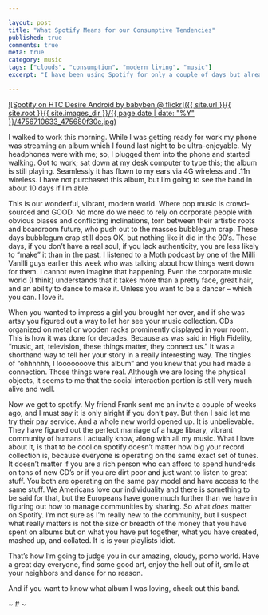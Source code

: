 ```yaml
---

layout: post
title: "What Spotify Means for our Consumptive Tendencies"
published: true
comments: true
meta: true
category: music
tags: ["clouds", "consumption", "modern living", "music"]
excerpt: "I have been using Spotify for only a couple of days but already it seems that it is supporting rather than detracting from the way the world is going. These days it is less about what you've bought and more about what you've created. It's a great time to be alive."

---
```


[![Spotify on HTC Desire Android by babyben @ flickr]({{ site.url }}{{ site.root }}{{ site.images_dir }}/{{ page.date | date: "%Y" }}/4756710633_475680f30e.jpg)](http://www.flickr.com/photos/babyben/4756710633/)

I walked to work this morning. While I was getting ready for work my phone was streaming an album which I found last night to be ultra-enjoyable. My headphones were with me; so, I plugged them into the phone and started walking. Got to work; sat down at my desk computer to type this; the album is still playing. Seamlessly it has flown to my ears via 4G wireless and .11n wireless. I have not purchased this album, but I’m going to see the band in about 10 days if I’m able.


This is our wonderful, vibrant, modern world. Where pop music is crowd-sourced and GOOD. No more do we need to rely on corporate people with obvious biases and conflicting inclinations, torn between their artistic roots and boardroom future, who push out to the masses bubblegum crap. These days bubblegum crap still does OK, but nothing like it did in the 90′s. These days, if you don’t have a real soul, if you lack authenticity, you are less likely to “make” it than in the past. I listened to a Moth podcast by one of the Milli Vanilli guys earlier this week who was talking about how things went down for them. I cannot even imagine that happening. Even the corporate music world (I think) understands that it takes more than a pretty face, great hair, and an ability to dance to make it. Unless you want to be a dancer – which you can. I love it.

When you wanted to impress a girl you brought her over, and if she was artsy you figured out a way to let her see your music collection. CDs organized on metal or wooden racks prominently displayed in your room. This is how it was done for decades. Because as was said in High Fidelity, “music, art, television, these things matter, they connect us.” It was a shorthand way to tell her your story in a really interesting way. The tingles of “ohhhhhh, I looooooove this album” and you knew that you had made a connection. Those things were real. Although we are losing the physical objects, it seems to me that the social interaction portion is still very much alive and well.

Now we get to spotify. My friend Frank sent me an invite a couple of weeks ago, and I must say it is only alright if you don’t pay. But then I said let me try their pay service. And a whole new world opened up. It is unbelievable. They have figured out the perfect marriage of a huge library, vibrant community of humans I actually know, along with all my music. What I love about it, is that to be cool on spotify doesn’t matter how big your record collection is, because everyone is operating on the same exact set of tunes. It doesn’t matter if you are a rich person who can afford to spend hundreds on tons of new CD’s or if you are dirt poor and just want to listen to great stuff. You both are operating on the same pay model and have access to the same stuff. We Americans love our individuality and there is something to be said for that, but the Europeans have gone much further than we have in figuring out how to manage communities by sharing. So what *does* matter on Spotify. I’m not sure as I’m really new to the community, but I suspect what really matters is not the size or breadth of the money that you have spent on albums but on what you have put together, what you have created, mashed up, and collated. It is is your playlists idiot.

That’s how I’m going to judge you in our amazing, cloudy, pomo world. Have a great day everyone, find some good art, enjoy the hell out of it, smile at your neighbors and dance for no reason.

And if you want to know what album I was loving, check out this band.

~ # ~